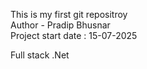 This is my first git repositroy
<br>
Author - Pradip Bhusnar
<br>
Project start date : 15-07-2025

Full stack .Net


